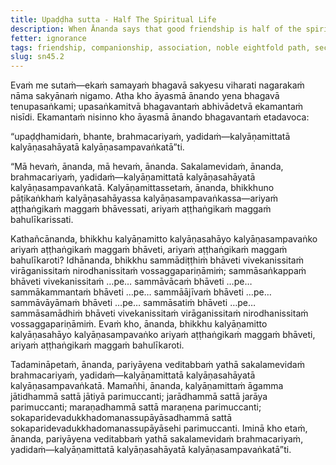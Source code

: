 ```yaml
---
title: Upaḍḍha sutta - Half The Spiritual Life
description: When Ānanda says that good friendship is half of the spiritual life, the Buddha corrects him, saying that it is the whole of the spiritual life. The Buddha explains that good friendship is the basis for the development of the Noble Eightfold Path.
fetter: ignorance
tags: friendship, companionship, association, noble eightfold path, seclusion, dispassion, cessation, relinquishment, sn, sn45-56, sn45
slug: sn45.2
---
```


Evaṁ me sutaṁ—ekaṁ samayaṁ bhagavā sakyesu viharati nagarakaṁ nāma sakyānaṁ nigamo. Atha kho āyasmā ānando yena bhagavā tenupasaṅkami; upasaṅkamitvā bhagavantaṁ abhivādetvā ekamantaṁ nisīdi. Ekamantaṁ nisinno kho āyasmā ānando bhagavantaṁ etadavoca:

“upaḍḍhamidaṁ, bhante, brahmacariyaṁ, yadidaṁ—kalyāṇamittatā kalyāṇasahāyatā kalyāṇasampavaṅkatā”ti.

“Mā hevaṁ, ānanda, mā hevaṁ, ānanda. Sakalamevidaṁ, ānanda, brahmacariyaṁ, yadidaṁ—kalyāṇamittatā kalyāṇasahāyatā kalyāṇasampavaṅkatā. Kalyāṇamittassetaṁ, ānanda, bhikkhuno pāṭikaṅkhaṁ kalyāṇasahāyassa kalyāṇasampavaṅkassa—ariyaṁ aṭṭhaṅgikaṁ maggaṁ bhāvessati, ariyaṁ aṭṭhaṅgikaṁ maggaṁ bahulīkarissati.

Kathañcānanda, bhikkhu kalyāṇamitto kalyāṇasahāyo kalyāṇasampavaṅko ariyaṁ aṭṭhaṅgikaṁ maggaṁ bhāveti, ariyaṁ aṭṭhaṅgikaṁ maggaṁ bahulīkaroti? Idhānanda, bhikkhu sammādiṭṭhiṁ bhāveti vivekanissitaṁ virāganissitaṁ nirodhanissitaṁ vossaggapariṇāmiṁ; sammāsaṅkappaṁ bhāveti vivekanissitaṁ …pe… sammāvācaṁ bhāveti …pe… sammākammantaṁ bhāveti …pe… sammāājīvaṁ bhāveti …pe… sammāvāyāmaṁ bhāveti …pe… sammāsatiṁ bhāveti …pe… sammāsamādhiṁ bhāveti vivekanissitaṁ virāganissitaṁ nirodhanissitaṁ vossaggapariṇāmiṁ. Evaṁ kho, ānanda, bhikkhu kalyāṇamitto kalyāṇasahāyo kalyāṇasampavaṅko ariyaṁ aṭṭhaṅgikaṁ maggaṁ bhāveti, ariyaṁ aṭṭhaṅgikaṁ maggaṁ bahulīkaroti.

Tadamināpetaṁ, ānanda, pariyāyena veditabbaṁ yathā sakalamevidaṁ brahmacariyaṁ, yadidaṁ—kalyāṇamittatā kalyāṇasahāyatā kalyāṇasampavaṅkatā. Mamañhi, ānanda, kalyāṇamittaṁ āgamma jātidhammā sattā jātiyā parimuccanti; jarādhammā sattā jarāya parimuccanti; maraṇadhammā sattā maraṇena parimuccanti; sokaparidevadukkhadomanassupāyāsadhammā sattā sokaparidevadukkhadomanassupāyāsehi parimuccanti. Iminā kho etaṁ, ānanda, pariyāyena veditabbaṁ yathā sakalamevidaṁ brahmacariyaṁ, yadidaṁ—kalyāṇamittatā kalyāṇasahāyatā kalyāṇasampavaṅkatā”ti.
